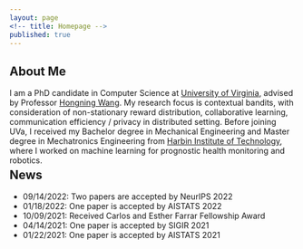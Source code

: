 ```yaml
---
layout: page
<!-- title: Homepage -->
published: true
---
```


 
## **About Me**
I am a PhD candidate in Computer Science at [University of Virginia](https://www.virginia.edu/), advised by Professor [Hongning Wang](http://www.cs.virginia.edu/~hw5x/). My research focus is contextual bandits, with consideration of non-stationary reward distribution, collaborative learning, communication efficiency / privacy in distributed setting.
Before joining UVa, I received my Bachelor degree in Mechanical Engineering and Master degree in Mechatronics Engineering from [Harbin Institute of Technology](http://en.hit.edu.cn/), where I worked on machine learning for prognostic health monitoring and robotics.

<!-- **\*More about me**: [Curriculum Vitae](https://cyrilli.github.io/CV.pdf) -->

<div class="masthead" style="margin-top: -25px;margin-bottom: -15;"> </div>

## **News**
- 09/14/2022: Two papers are accepted by NeurIPS 2022
- 01/18/2022: One paper is accepted by AISTATS 2022
- 10/09/2021: Received Carlos and Esther Farrar Fellowship Award
- 04/14/2021: One paper is accepted by SIGIR 2021
- 01/22/2021: One paper is accepted by AISTATS 2021

